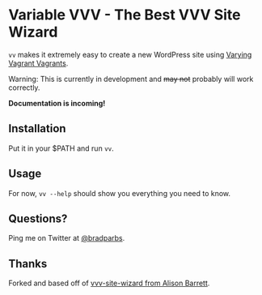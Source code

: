 # Variable VVV - The Best VVV Site Wizard

```vv``` makes it extremely easy to create a new WordPress site using [Varying Vagrant Vagrants](https://github.com/Varying-Vagrant-Vagrants/VVV).

Warning: This is currently in development and ~~may not~~ probably will work correctly.

**Documentation is incoming!**

## Installation

Put it in your $PATH and run ```vv```.

## Usage

For now, ```vv --help``` should show you everything you need to know.

## Questions?

Ping me on Twitter at [@bradparbs](http://twitter.com/bradparbs).

## Thanks

Forked and based off of [vvv-site-wizard from Alison Barrett](https://github.com/aliso/vvv-site-wizard).
